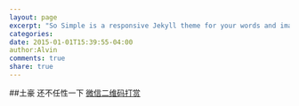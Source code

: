 ```yaml
---
layout: page 
excerpt: "So Simple is a responsive Jekyll theme for your words and images."
categories:
date: 2015-01-01T15:39:55-04:00
author:Alvin
comments: true
share: true
---
```



##土豪 还不任性一下
[微信二维码打赏](https://github.com/goaheadalvin/goaheadalvin.github.io/raw/master/images/6.66.jpg)

